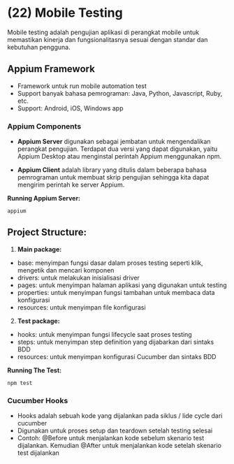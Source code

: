 # (22) Mobile Testing 
Mobile testing adalah pengujian aplikasi di perangkat mobile untuk memastikan kinerja dan fungsionalitasnya sesuai dengan standar dan kebutuhan pengguna.

## Appium Framework
- Framework untuk run mobile automation test
- Support banyak bahasa pemrograman: Java, Python, Javascript, Ruby, etc.
- Support: Android, iOS, Windows app

### Appium Components
- **Appium Server** digunakan sebagai jembatan untuk mengendalikan perangkat pengujian. Terdapat dua versi yang dapat digunakan, yaitu Appium Desktop atau menginstal perintah Appium menggunakan npm.

- **Appium Client** adalah library yang ditulis dalam beberapa bahasa pemrograman untuk membuat skrip pengujian sehingga kita dapat mengirim perintah ke server Appium.

**Running Appium Server:**
```
appium
```

## Project Structure:
1. **Main package:**  
-  base: menyimpan fungsi dasar dalam proses testing seperti klik, mengetik dan mencari komponen
- drivers: untuk melakukan inisialisasi driver
- pages: untuk menyimpan halaman aplikasi yang digunakan untuk testing
- properties: untuk menyimpan fungsi tambahan untuk membaca data konfigurasi
- resources: untuk menyimpan file konfigurasi

2. **Test package:**
- hooks: untuk menyimpan fungsi lifecycle saat proses testing
- steps: untuk menyimpan step definition yang dijabarkan dari sintaks BDD
- resources: untuk menyimpan konfigurasi Cucumber dan sintaks BDD

**Running The Test:**
```
npm test
```

### Cucumber Hooks
- Hooks adalah sebuah kode yang dijalankan pada siklus / lide cycle dari cucumber
- Digunakan untuk proses setup dan teardown setelah testing selesai
- Contoh: @Before untuk menjalankan kode sebelum skenario test dijalankan. Kemudian @After untuk menjalankan kode setelah skenario test dijalankan